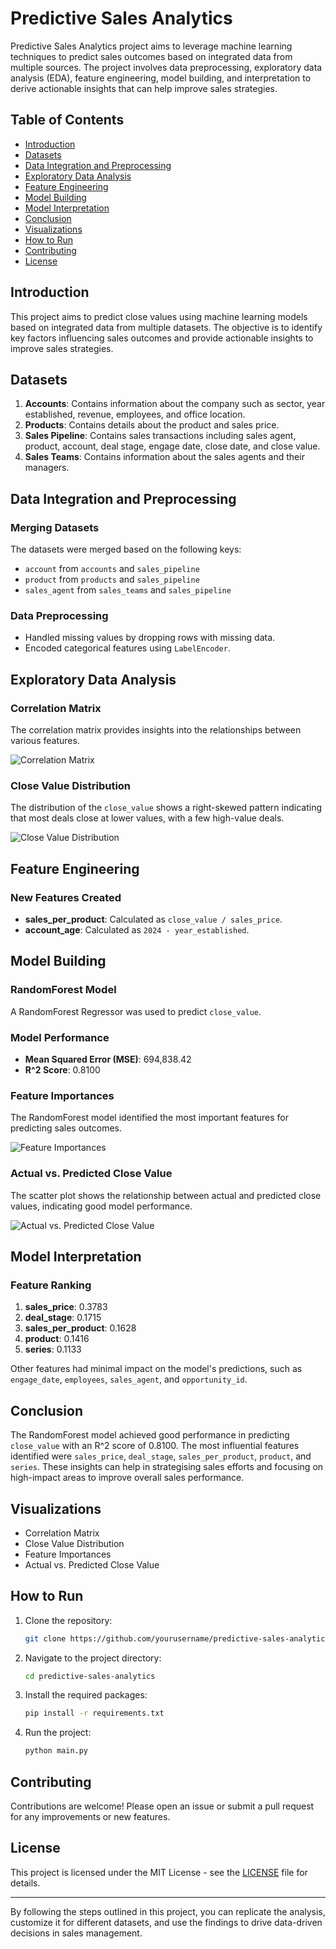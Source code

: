 # Predictive Sales Analytics

Predictive Sales Analytics project aims to leverage machine learning techniques to predict sales outcomes based on integrated data from multiple sources. The project involves data preprocessing, exploratory data analysis (EDA), feature engineering, model building, and interpretation to derive actionable insights that can help improve sales strategies.

## Table of Contents

- [Introduction](#introduction)
- [Datasets](#datasets)
- [Data Integration and Preprocessing](#data-integration-and-preprocessing)
- [Exploratory Data Analysis](#exploratory-data-analysis)
- [Feature Engineering](#feature-engineering)
- [Model Building](#model-building)
- [Model Interpretation](#model-interpretation)
- [Conclusion](#conclusion)
- [Visualizations](#visualizations)
- [How to Run](#how-to-run)
- [Contributing](#contributing)
- [License](#license)

## Introduction

This project aims to predict close values using machine learning models based on integrated data from multiple datasets. The objective is to identify key factors influencing sales outcomes and provide actionable insights to improve sales strategies.

## Datasets

1. **Accounts**: Contains information about the company such as sector, year established, revenue, employees, and office location.
2. **Products**: Contains details about the product and sales price.
3. **Sales Pipeline**: Contains sales transactions including sales agent, product, account, deal stage, engage date, close date, and close value.
4. **Sales Teams**: Contains information about the sales agents and their managers.

## Data Integration and Preprocessing

### Merging Datasets

The datasets were merged based on the following keys:
- `account` from `accounts` and `sales_pipeline`
- `product` from `products` and `sales_pipeline`
- `sales_agent` from `sales_teams` and `sales_pipeline`

### Data Preprocessing

- Handled missing values by dropping rows with missing data.
- Encoded categorical features using `LabelEncoder`.

## Exploratory Data Analysis

### Correlation Matrix
The correlation matrix provides insights into the relationships between various features.

![Correlation Matrix](path_to_image/correlation_matrix.png)

### Close Value Distribution
The distribution of the `close_value` shows a right-skewed pattern indicating that most deals close at lower values, with a few high-value deals.

![Close Value Distribution](path_to_image/close_value_distribution.png)

## Feature Engineering

### New Features Created

- **sales_per_product**: Calculated as `close_value / sales_price`.
- **account_age**: Calculated as `2024 - year_established`.

## Model Building

### RandomForest Model

A RandomForest Regressor was used to predict `close_value`.

### Model Performance

- **Mean Squared Error (MSE)**: 694,838.42
- **R^2 Score**: 0.8100

### Feature Importances

The RandomForest model identified the most important features for predicting sales outcomes.

![Feature Importances](path_to_image/feature_importances.png)

### Actual vs. Predicted Close Value

The scatter plot shows the relationship between actual and predicted close values, indicating good model performance.

![Actual vs. Predicted Close Value](path_to_image/actual_vs_predicted.png)

## Model Interpretation

### Feature Ranking

1. **sales_price**: 0.3783
2. **deal_stage**: 0.1715
3. **sales_per_product**: 0.1628
4. **product**: 0.1416
5. **series**: 0.1133

Other features had minimal impact on the model's predictions, such as `engage_date`, `employees`, `sales_agent`, and `opportunity_id`.

## Conclusion

The RandomForest model achieved good performance in predicting `close_value` with an R^2 score of 0.8100. The most influential features identified were `sales_price`, `deal_stage`, `sales_per_product`, `product`, and `series`. These insights can help in strategising sales efforts and focusing on high-impact areas to improve overall sales performance.

## Visualizations

- Correlation Matrix
- Close Value Distribution
- Feature Importances
- Actual vs. Predicted Close Value

## How to Run

1. Clone the repository:
    ```sh
    git clone https://github.com/yourusername/predictive-sales-analytics.git
    ```
2. Navigate to the project directory:
    ```sh
    cd predictive-sales-analytics
    ```
3. Install the required packages:
    ```sh
    pip install -r requirements.txt
    ```
4. Run the project:
    ```sh
    python main.py
    ```

## Contributing

Contributions are welcome! Please open an issue or submit a pull request for any improvements or new features.

## License

This project is licensed under the MIT License - see the [LICENSE](LICENSE) file for details.

---

By following the steps outlined in this project, you can replicate the analysis, customize it for different datasets, and use the findings to drive data-driven decisions in sales management.

